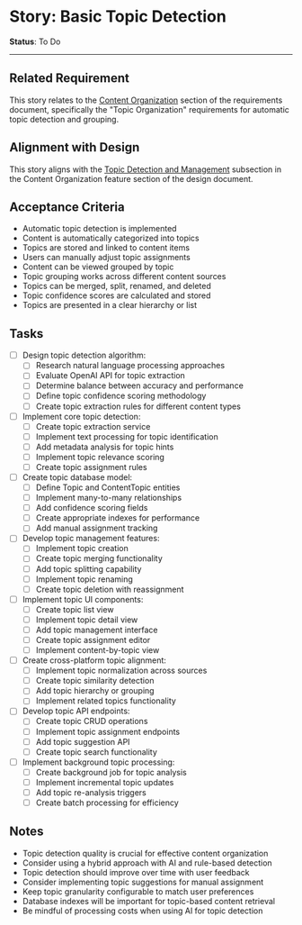 # Story: Basic Topic Detection

**Status**: To Do

---

## Related Requirement
This story relates to the [Content Organization](../requirements.md#2-content-organization) section of the requirements document, specifically the "Topic Organization" requirements for automatic topic detection and grouping.

## Alignment with Design
This story aligns with the [Topic Detection and Management](../design.md#topic-detection-and-management) subsection in the Content Organization feature section of the design document.

## Acceptance Criteria
- Automatic topic detection is implemented
- Content is automatically categorized into topics
- Topics are stored and linked to content items
- Users can manually adjust topic assignments
- Content can be viewed grouped by topic
- Topic grouping works across different content sources
- Topics can be merged, split, renamed, and deleted
- Topic confidence scores are calculated and stored
- Topics are presented in a clear hierarchy or list

## Tasks
- [ ] Design topic detection algorithm:
  - [ ] Research natural language processing approaches
  - [ ] Evaluate OpenAI API for topic extraction
  - [ ] Determine balance between accuracy and performance
  - [ ] Define topic confidence scoring methodology
  - [ ] Create topic extraction rules for different content types
- [ ] Implement core topic detection:
  - [ ] Create topic extraction service
  - [ ] Implement text processing for topic identification
  - [ ] Add metadata analysis for topic hints
  - [ ] Implement topic relevance scoring
  - [ ] Create topic assignment rules
- [ ] Create topic database model:
  - [ ] Define Topic and ContentTopic entities
  - [ ] Implement many-to-many relationships
  - [ ] Add confidence scoring fields
  - [ ] Create appropriate indexes for performance
  - [ ] Add manual assignment tracking
- [ ] Develop topic management features:
  - [ ] Implement topic creation
  - [ ] Create topic merging functionality
  - [ ] Add topic splitting capability
  - [ ] Implement topic renaming
  - [ ] Create topic deletion with reassignment
- [ ] Implement topic UI components:
  - [ ] Create topic list view
  - [ ] Implement topic detail view
  - [ ] Add topic management interface
  - [ ] Create topic assignment editor
  - [ ] Implement content-by-topic view
- [ ] Create cross-platform topic alignment:
  - [ ] Implement topic normalization across sources
  - [ ] Create topic similarity detection
  - [ ] Add topic hierarchy or grouping
  - [ ] Implement related topics functionality
- [ ] Develop topic API endpoints:
  - [ ] Create topic CRUD operations
  - [ ] Implement topic assignment endpoints
  - [ ] Add topic suggestion API
  - [ ] Create topic search functionality
- [ ] Implement background topic processing:
  - [ ] Create background job for topic analysis
  - [ ] Implement incremental topic updates
  - [ ] Add topic re-analysis triggers
  - [ ] Create batch processing for efficiency

## Notes
- Topic detection quality is crucial for effective content organization
- Consider using a hybrid approach with AI and rule-based detection
- Topic detection should improve over time with user feedback
- Consider implementing topic suggestions for manual assignment
- Keep topic granularity configurable to match user preferences
- Database indexes will be important for topic-based content retrieval
- Be mindful of processing costs when using AI for topic detection 